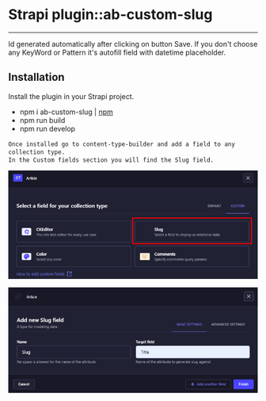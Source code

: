 # Strapi plugin::ab-custom-slug
---


Id generated automatically after clicking on button Save. If you don't choose any KeyWord or Pattern it's autofill field with datetime placeholder.

## Installation
Install the plugin in your Strapi project.

- npm i ab-custom-slug | [npm](https://www.npmjs.com/package/ab-custom-slug)
- npm run build  
- npm run develop


```
Once installed go to content-type-builder and add a field to any collection type.
In the Custom fields section you will find the Slug field.
```
![Alt text](image-1.png)

![Alt text](image.png)